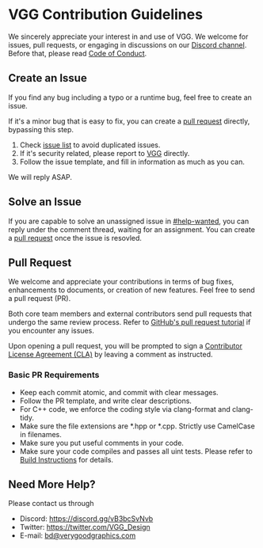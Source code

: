 # VGG Contribution Guidelines

We sincerely appreciate your interest in and use of VGG. We welcome for issues, pull requests, or engaging in discussions on our [Discord channel](https://discord.gg/vB3bcSvNvb). Before that, please read [Code of Conduct](CODE_OF_CONDUCT.md).

## Create an Issue

If you find any bug including a typo or a runtime bug, feel free to create an issue.

If it's a minor bug that is easy to fix, you can create a [pull request](#pull-request) directly, bypassing this step.

1. Check [issue list](https://github.com/verygoodgraphics/vgg_runtime/issues) to avoid duplicated issues.
2. If it's security related, please report to [VGG](mailto:bd@verygoodgraphics.com) directly.
3. Follow the issue template, and fill in information as much as you can.

We will reply ASAP.

## Solve an Issue

If you are capable to solve an unassigned issue in [#help-wanted](https://github.com/verygoodgraphics/vgg_runtime/labels/help%20wanted), you can reply under the comment thread, waiting for an assignment. You can create a [pull request](#pull-request) once the issue is resovled.

## Pull Request

We welcome and appreciate your contributions in terms of bug fixes, enhancements to documents, or creation of new features. Feel free to send a pull request (PR).

Both core team members and external contributors send pull requests that undergo the same review process. Refer to [GitHub's pull request tutorial](https://docs.github.com/en/pull-requests/collaborating-with-pull-requests) if you encounter any issues.

Upon opening a pull request, you will be prompted to sign a [Contributor License Agreement (CLA)](.github/CLA.md) by leaving a comment as instructed.

### Basic PR Requirements

- Keep each commit atomic, and commit with clear messages.
- Follow the PR template, and write clear descriptions.
- For C++ code, we enforce the coding style via clang-format and clang-tidy.
- Make sure the file extensions are *.hpp or *.cpp. Strictly use CamelCase in filenames.
- Make sure you put useful comments in your code.
- Make sure your code compiles and passes all uint tests. Please refer to [Build Instructions](README.md#build-instructions) for details.

## Need More Help?

Please contact us through
- Discord: https://discord.gg/vB3bcSvNvb
- Twitter: https://twitter.com/VGG_Design
- E-mail: bd@verygoodgraphics.com
